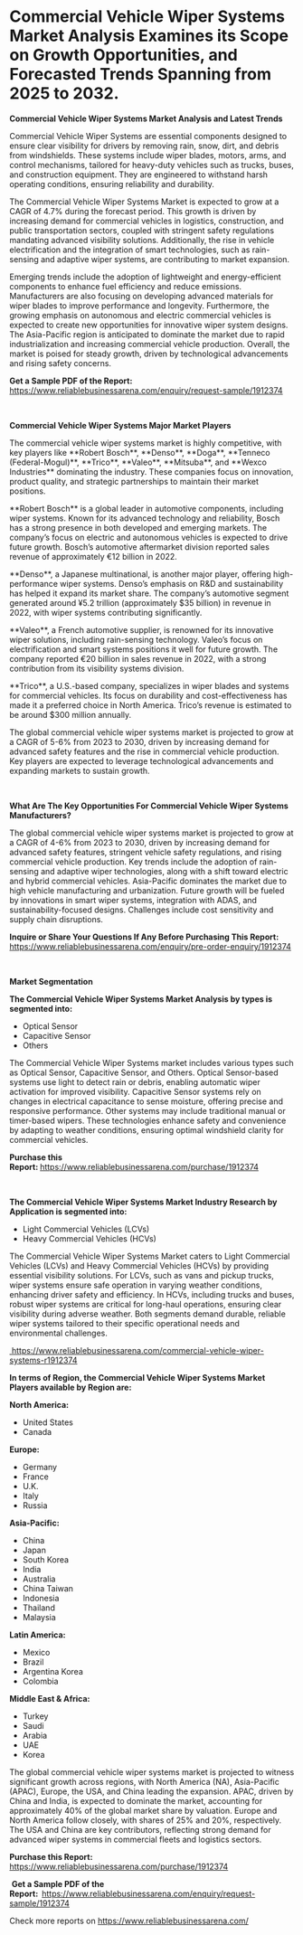 <p><h1>Commercial Vehicle Wiper Systems Market Analysis Examines its Scope on Growth Opportunities, and Forecasted Trends Spanning from 2025 to 2032.</h1></p><p><strong>Commercial Vehicle Wiper Systems Market Analysis and Latest Trends</strong></p>
<p><p>Commercial Vehicle Wiper Systems are essential components designed to ensure clear visibility for drivers by removing rain, snow, dirt, and debris from windshields. These systems include wiper blades, motors, arms, and control mechanisms, tailored for heavy-duty vehicles such as trucks, buses, and construction equipment. They are engineered to withstand harsh operating conditions, ensuring reliability and durability.</p><p>The Commercial Vehicle Wiper Systems Market is expected to grow at a CAGR of 4.7% during the forecast period. This growth is driven by increasing demand for commercial vehicles in logistics, construction, and public transportation sectors, coupled with stringent safety regulations mandating advanced visibility solutions. Additionally, the rise in vehicle electrification and the integration of smart technologies, such as rain-sensing and adaptive wiper systems, are contributing to market expansion.</p><p>Emerging trends include the adoption of lightweight and energy-efficient components to enhance fuel efficiency and reduce emissions. Manufacturers are also focusing on developing advanced materials for wiper blades to improve performance and longevity. Furthermore, the growing emphasis on autonomous and electric commercial vehicles is expected to create new opportunities for innovative wiper system designs. The Asia-Pacific region is anticipated to dominate the market due to rapid industrialization and increasing commercial vehicle production. Overall, the market is poised for steady growth, driven by technological advancements and rising safety concerns.</p></p>
<p><strong>Get a Sample PDF of the Report:&nbsp;</strong> <a href="https://www.reliablebusinessarena.com/enquiry/request-sample/1912374?utm_campaign=2031&utm_medium=2&utm_source=Github&utm_content=ia&utm_term=24012025&utm_id=commercial-vehicle-wiper-systems">https://www.reliablebusinessarena.com/enquiry/request-sample/1912374</a></p>
<p>&nbsp;</p>
<p><strong>Commercial Vehicle Wiper Systems Major Market Players</strong></p>
<p><p>The commercial vehicle wiper systems market is highly competitive, with key players like **Robert Bosch**, **Denso**, **Doga**, **Tenneco (Federal-Mogul)**, **Trico**, **Valeo**, **Mitsuba**, and **Wexco Industries** dominating the industry. These companies focus on innovation, product quality, and strategic partnerships to maintain their market positions.</p><p>**Robert Bosch** is a global leader in automotive components, including wiper systems. Known for its advanced technology and reliability, Bosch has a strong presence in both developed and emerging markets. The company’s focus on electric and autonomous vehicles is expected to drive future growth. Bosch’s automotive aftermarket division reported sales revenue of approximately €12 billion in 2022.</p><p>**Denso**, a Japanese multinational, is another major player, offering high-performance wiper systems. Denso’s emphasis on R&D and sustainability has helped it expand its market share. The company’s automotive segment generated around ¥5.2 trillion (approximately $35 billion) in revenue in 2022, with wiper systems contributing significantly.</p><p>**Valeo**, a French automotive supplier, is renowned for its innovative wiper solutions, including rain-sensing technology. Valeo’s focus on electrification and smart systems positions it well for future growth. The company reported €20 billion in sales revenue in 2022, with a strong contribution from its visibility systems division.</p><p>**Trico**, a U.S.-based company, specializes in wiper blades and systems for commercial vehicles. Its focus on durability and cost-effectiveness has made it a preferred choice in North America. Trico’s revenue is estimated to be around $300 million annually.</p><p>The global commercial vehicle wiper systems market is projected to grow at a CAGR of 5-6% from 2023 to 2030, driven by increasing demand for advanced safety features and the rise in commercial vehicle production. Key players are expected to leverage technological advancements and expanding markets to sustain growth.</p></p>
<p>&nbsp;</p>
<p><strong>What Are The Key Opportunities For Commercial Vehicle Wiper Systems Manufacturers?</strong></p>
<p><p>The global commercial vehicle wiper systems market is projected to grow at a CAGR of 4-6% from 2023 to 2030, driven by increasing demand for advanced safety features, stringent vehicle safety regulations, and rising commercial vehicle production. Key trends include the adoption of rain-sensing and adaptive wiper technologies, along with a shift toward electric and hybrid commercial vehicles. Asia-Pacific dominates the market due to high vehicle manufacturing and urbanization. Future growth will be fueled by innovations in smart wiper systems, integration with ADAS, and sustainability-focused designs. Challenges include cost sensitivity and supply chain disruptions.</p></p>
<p><strong>Inquire or Share Your Questions If Any Before Purchasing This Report:</strong> <a href="https://www.reliablebusinessarena.com/enquiry/pre-order-enquiry/1912374?utm_campaign=2031&utm_medium=2&utm_source=Github&utm_content=ia&utm_term=24012025&utm_id=commercial-vehicle-wiper-systems">https://www.reliablebusinessarena.com/enquiry/pre-order-enquiry/1912374</a></p>
<p>&nbsp;</p>
<p><strong>Market Segmentation</strong></p>
<p><strong>The Commercial Vehicle Wiper Systems Market Analysis by types is segmented into:</strong></p>
<p><ul><li>Optical Sensor</li><li>Capacitive Sensor</li><li>Others</li></ul></p>
<p><p>The Commercial Vehicle Wiper Systems market includes various types such as Optical Sensor, Capacitive Sensor, and Others. Optical Sensor-based systems use light to detect rain or debris, enabling automatic wiper activation for improved visibility. Capacitive Sensor systems rely on changes in electrical capacitance to sense moisture, offering precise and responsive performance. Other systems may include traditional manual or timer-based wipers. These technologies enhance safety and convenience by adapting to weather conditions, ensuring optimal windshield clarity for commercial vehicles.</p></p>
<p><strong>Purchase this Report:&nbsp;</strong><a href="https://www.reliablebusinessarena.com/purchase/1912374?utm_campaign=2031&utm_medium=2&utm_source=Github&utm_content=ia&utm_term=24012025&utm_id=commercial-vehicle-wiper-systems">https://www.reliablebusinessarena.com/purchase/1912374</a></p>
<p>&nbsp;</p>
<p><strong>The Commercial Vehicle Wiper Systems Market Industry Research by Application is segmented into:</strong></p>
<p><ul><li>Light Commercial Vehicles (LCVs)</li><li>Heavy Commercial Vehicles (HCVs)</li></ul></p>
<p><p>The Commercial Vehicle Wiper Systems Market caters to Light Commercial Vehicles (LCVs) and Heavy Commercial Vehicles (HCVs) by providing essential visibility solutions. For LCVs, such as vans and pickup trucks, wiper systems ensure safe operation in varying weather conditions, enhancing driver safety and efficiency. In HCVs, including trucks and buses, robust wiper systems are critical for long-haul operations, ensuring clear visibility during adverse weather. Both segments demand durable, reliable wiper systems tailored to their specific operational needs and environmental challenges.</p></p>
<p><a href="https://www.reliablebusinessarena.com/commercial-vehicle-wiper-systems-r1912374?utm_campaign=2031&utm_medium=2&utm_source=Github&utm_content=ia&utm_term=24012025&utm_id=commercial-vehicle-wiper-systems">&nbsp;https://www.reliablebusinessarena.com/commercial-vehicle-wiper-systems-r1912374</a></p>
<p><strong>In terms of Region, the Commercial Vehicle Wiper Systems Market Players available by Region are:</strong></p>
<p>
    <p> <strong> North America: </strong>
        <ul>
            <li>United States</li>
            <li>Canada</li>
        </ul>
        </p> 
    <p> <strong> Europe: </strong>
        <ul>
            <li>Germany</li>
            <li>France</li>
            <li>U.K.</li>
            <li>Italy</li>
            <li>Russia</li>
        </ul>
        </p> 
    <p> <strong> Asia-Pacific: </strong>
        <ul>
            <li>China</li>
            <li>Japan</li>
            <li>South Korea</li>
            <li>India</li>
            <li>Australia</li>
            <li>China Taiwan</li>
            <li>Indonesia</li>
            <li>Thailand</li>
            <li>Malaysia</li>
        </ul>
        </p> 
    <p> <strong> Latin America: </strong>
        <ul>
            <li>Mexico</li>
            <li>Brazil</li>
            <li>Argentina Korea</li>
            <li>Colombia</li>
        </ul>
        </p> 
    <p> <strong> Middle East & Africa: </strong>
        <ul>
            <li>Turkey</li>
            <li>Saudi</li>
            <li>Arabia</li>
            <li>UAE</li>
            <li>Korea</li>
        </ul>
    </p>
    </p>
<p><p>The global commercial vehicle wiper systems market is projected to witness significant growth across regions, with North America (NA), Asia-Pacific (APAC), Europe, the USA, and China leading the expansion. APAC, driven by China and India, is expected to dominate the market, accounting for approximately 40% of the global market share by valuation. Europe and North America follow closely, with shares of 25% and 20%, respectively. The USA and China are key contributors, reflecting strong demand for advanced wiper systems in commercial fleets and logistics sectors.</p></p>
<p><strong>Purchase this Report: </strong><a href="https://www.reliablebusinessarena.com/purchase/1912374?utm_campaign=2031&utm_medium=2&utm_source=Github&utm_content=ia&utm_term=24012025&utm_id=commercial-vehicle-wiper-systems">https://www.reliablebusinessarena.com/purchase/1912374</a></p>
<p>&nbsp;<strong>Get a Sample PDF of the Report:&nbsp;&nbsp;</strong><a href="https://www.reliablebusinessarena.com/enquiry/request-sample/1912374?utm_campaign=2031&utm_medium=2&utm_source=Github&utm_content=ia&utm_term=24012025&utm_id=commercial-vehicle-wiper-systems">https://www.reliablebusinessarena.com/enquiry/request-sample/1912374</a></p>
<p><strong></strong></p>
<p>Check more reports on <a href="https://www.reliablebusinessarena.com/?utm_campaign=2031&utm_medium=2&utm_source=Github&utm_content=ia&utm_term=24012025&utm_id=commercial-vehicle-wiper-systems">https://www.reliablebusinessarena.com/</a></p>